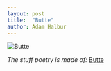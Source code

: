 ```yaml
---
layout: post
title:  "Butte"
author: Adam Halbur
---
```


![Butte](https://live.staticflickr.com/65535/49741873348_9c428c7b3a_h.jpg)

*The stuff poetry is made of:* [Butte][butte-link]

[butte-link]: https://www.youtube.com/watch?v=0AK3o387lsc
